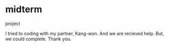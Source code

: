 # midterm
project

I tried to coding with my partner, Kang-won.
And we are recieved help. But, we could complete. Thank you.
